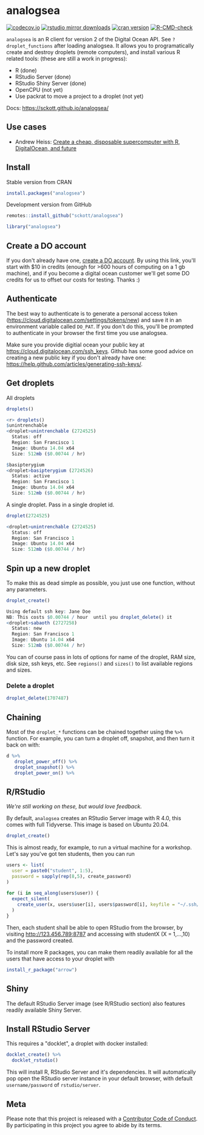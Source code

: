 analogsea
=========

[![codecov.io](https://codecov.io/github/pachamaltese/analogsea/coverage.svg?branch=master)](https://codecov.io/github/pachamaltese/analogsea?branch=master)
[![rstudio mirror downloads](https://cranlogs.r-pkg.org/badges/analogsea)](https://github.com/r-hub/cranlogs.app)
[![cran version](https://www.r-pkg.org/badges/version/analogsea)](https://cran.r-project.org/package=analogsea)
[![R-CMD-check](https://github.com/pachamaltese/analogsea/workflows/R-CMD-check/badge.svg)](https://github.com/pachamaltese/analogsea/actions)
<!-- badges: end -->


`analogsea` is an R client for version 2 of the Digital Ocean API.  See `?droplet_functions` after loading analogsea. It allows you to programatically create and destroy droplets (remote computers), and install various R related tools: (these are still a work in progress):

* R (done)
* RStudio Server (done)
* RStudio Shiny Server (done)
* OpenCPU (not yet)
* Use packrat to move a project to a droplet (not yet)

Docs: https://sckott.github.io/analogsea/

## Use cases

- Andrew Heiss: [Create a cheap, disposable supercomputer with R, DigitalOcean, and future](https://www.andrewheiss.com/blog/2018/07/30/disposable-supercomputer-future/)

## Install

Stable version from CRAN

```r
install.packages("analogsea")
```

Development version from GitHub

```r
remotes::install_github("sckott/analogsea")
```

```r
library("analogsea")
```

## Create a DO account

If you don't already have one, [create a DO account](https://www.digitalocean.com/?refcode=0740f5169634). By using this link, you'll start with $10 in credits (enough for >600 hours of computing on a 1 gb machine), and if you become a digital ocean customer we'll get some DO credits for us to offset our costs for testing. Thanks :)

## Authenticate

The best way to authenticate is to generate a personal access token (https://cloud.digitalocean.com/settings/tokens/new) and save it in an environment variable called `DO_PAT`.  If you don't do this, you'll be prompted to authenticate in your browser the first time you use analogsea.

Make sure you provide digitial ocean your public key at https://cloud.digitalocean.com/ssh_keys. Github has some good advice on creating a new public key if you don't already have one: https://help.github.com/articles/generating-ssh-keys/.

## Get droplets

All droplets

```r
droplets()
```

```r
<r> droplets()
$unintrenchable
<droplet>unintrenchable (2724525)
  Status: off
  Region: San Francisco 1
  Image: Ubuntu 14.04 x64
  Size: 512mb ($0.00744 / hr)

$basipterygium
<droplet>basipterygium (2724526)
  Status: active
  Region: San Francisco 1
  Image: Ubuntu 14.04 x64
  Size: 512mb ($0.00744 / hr)
```

A single droplet. Pass in a single droplet id.

```r
droplet(2724525)
```

```r
<droplet>unintrenchable (2724525)
  Status: off
  Region: San Francisco 1
  Image: Ubuntu 14.04 x64
  Size: 512mb ($0.00744 / hr)
```

## Spin up a new droplet

To make this as dead simple as possible, you just use one function, without any parameters.

```r
droplet_create()
```

```r
Using default ssh key: Jane Doe
NB: This costs $0.00744 / hour  until you droplet_delete() it
<droplet>sabaoth (2727258)
  Status: new
  Region: San Francisco 1
  Image: Ubuntu 14.04 x64
  Size: 512mb ($0.00744 / hr)
```

You can of course pass in lots of options for name of the droplet, RAM size, disk size, ssh keys, etc.  See `regions()` and `sizes()` to list available regions and sizes.

### Delete a droplet

```r
droplet_delete(1707487)
```

## Chaining

Most of the `droplet_*` functions can be chained together using the `%>%` function. For example, you can turn a droplet off, snapshot, and then turn it back on with:

```r
d %>%
   droplet_power_off() %>%
   droplet_snapshot() %>%
   droplet_power_on() %>%
```

## R/RStudio

*We're still working on these, but would love feedback.*

By default, `analogsea` creates an RStudio Server image with R 4.0, this comes with full Tidyverse. This image is based on Ubuntu 20.04.

```r
droplet_create()
```

This is almost ready, for example, to run a virtual machine for a workshop. Let's say you've got ten students, then you can run

```r
users <- list(
  user = paste0("student", 1:5),
  password = sapply(rep(8,5), create_password)
)
  
for (i in seq_along(users$user)) {
  expect_silent(
    create_user(x, users$user[i], users$password[i], keyfile = "~/.ssh/id_rsa")
  )
}
```

Then, each student shall be able to open RStudio from the browser, by visiting http://123.456.789:8787 and accessing with studentX (X = 1,...,10) and the password created.

To install more R packages, you can make them readily available for all the users that have access to your droplet with

```r
install_r_package("arrow")
```

## Shiny

The default RStudio Server image (see R/RStudio section) also features readily available Shiny Server.

## Install RStudio Server

This requires a "docklet", a droplet with docker installed:

```r
docklet_create() %>%
  docklet_rstudio()
```

This will install R, RStudio Server and it's dependencies. It will automatically pop open the RStudio server instance in your default browser, with default `username/password` of `rstudio/server`.


## Meta

Please note that this project is released with a [Contributor Code of Conduct](https://github.com/sckott/analogsea/blob/master/CODE_OF_CONDUCT.md). By participating in this project you agree to abide by its terms.
